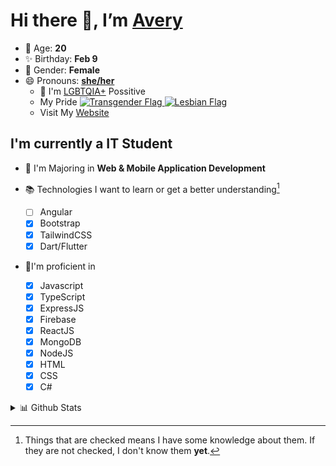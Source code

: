 # Hi there 👋, I’m [Avery][website]

- 🌸 Age: **20**
- ✨ Birthday: **Feb 9**
- 🎨 Gender: **Female**
- 😄 Pronouns: **[she/her][pronounspage]**
  - 🌈 I'm [LGBTQIA+][lgbt-foundation] Possitive
  - <div class="Flags">
      <span>My Pride</span>
      <a href="https://en.pronouns.page/dictionary/terminology#transgender">
        <img src="https://pronouns.page/flags/Transgender.png" alt="Transgender Flag" height="15px"/>
      </a>
      <a href="https://en.pronouns.page/dictionary/terminology#lesbian">
      <img src="https://pronouns.page/flags/Lesbian.png" alt="Lesbian Flag" height="15px"/>
      </a>
    </div>
  - Visit My [Website][website]

## I'm currently a IT Student

- 📌 I'm Majoring in **Web & Mobile Application Development**
- 📚 Technologies I want to learn or get a better understanding[^1]

  - [ ] Angular
  - [x] Bootstrap
  - [x] TailwindCSS
  - [x] Dart/Flutter

- 🎉I'm proficient in

  - [x] Javascript
  - [x] TypeScript
  - [x] ExpressJS
  - [x] Firebase
  - [x] ReactJS
  - [x] MongoDB
  - [x] NodeJS
  - [x] HTML
  - [x] CSS
  - [x] C#

<details>
  <summary>
    📊 Github Stats
  </summary>

<!--START_SECTION:waka-->
![Code Time](http://img.shields.io/badge/Code%20Time-598%20hrs%2023%20mins-blue)

![Profile Views](http://img.shields.io/badge/Profile%20Views-0-blue)

**🐱 My GitHub Data** 

> 📦 130.2 kB Used in GitHub's Storage 
 > 
> 🏆 40 Contributions in the Year 2023
 > 
> 💼 Opted to Hire
 > 
> 📜 23 Public Repositories 
 > 
> 🔑 28 Private Repositories 
 > 
**I'm a Night 🦉** 

```text
🌞 Morning                126 commits         ███░░░░░░░░░░░░░░░░░░░░░░   11.73 % 
🌆 Daytime                383 commits         █████████░░░░░░░░░░░░░░░░   35.66 % 
🌃 Evening                420 commits         ██████████░░░░░░░░░░░░░░░   39.11 % 
🌙 Night                  145 commits         ███░░░░░░░░░░░░░░░░░░░░░░   13.50 % 
```
📅 **I'm Most Productive on Monday** 

```text
Monday                   244 commits         ██████░░░░░░░░░░░░░░░░░░░   22.72 % 
Tuesday                  182 commits         ████░░░░░░░░░░░░░░░░░░░░░   16.95 % 
Wednesday                162 commits         ████░░░░░░░░░░░░░░░░░░░░░   15.08 % 
Thursday                 171 commits         ████░░░░░░░░░░░░░░░░░░░░░   15.92 % 
Friday                   137 commits         ███░░░░░░░░░░░░░░░░░░░░░░   12.76 % 
Saturday                 99 commits          ██░░░░░░░░░░░░░░░░░░░░░░░   09.22 % 
Sunday                   79 commits          ██░░░░░░░░░░░░░░░░░░░░░░░   07.36 % 
```


📊 **This Week I Spent My Time On** 

```text
🕑︎ Time Zone: America/Halifax

💬 Programming Languages: 
Java                     1 hr 33 mins        █████████████░░░░░░░░░░░░   50.93 % 
HTML                     48 mins             ███████░░░░░░░░░░░░░░░░░░   26.57 % 
GitIgnore file           15 mins             ██░░░░░░░░░░░░░░░░░░░░░░░   08.16 % 
Kotlin                   13 mins             ██░░░░░░░░░░░░░░░░░░░░░░░   07.54 % 
Properties               8 mins              █░░░░░░░░░░░░░░░░░░░░░░░░   04.62 % 

🔥 Editors: 
IntelliJ                 2 hrs 59 mins       ████████████████████████░   97.47 % 
Android Studio           4 mins              █░░░░░░░░░░░░░░░░░░░░░░░░   02.53 % 

🐱‍💻 Projects: 
java-ee-restaurant-projec1 hr 34 mins        █████████████░░░░░░░░░░░░   51.03 % 
SpringBoot_h2_demo1      1 hr 15 mins        ██████████░░░░░░░░░░░░░░░   41.11 % 
KtThreads01              9 mins              █░░░░░░░░░░░░░░░░░░░░░░░░   05.20 % 
lab-8-navigation-Avery-Ro4 mins              █░░░░░░░░░░░░░░░░░░░░░░░░   02.53 % 
ktthreads                0 secs              ░░░░░░░░░░░░░░░░░░░░░░░░░   00.13 % 

💻 Operating System: 
Windows                  3 hrs 4 mins        █████████████████████████   100.00 % 
```

**I Mostly Code in JavaScript** 

```text
JavaScript               23 repos            ████████░░░░░░░░░░░░░░░░░   30.67 % 
Java                     11 repos            ████░░░░░░░░░░░░░░░░░░░░░   14.67 % 
Kotlin                   7 repos             ██░░░░░░░░░░░░░░░░░░░░░░░   09.33 % 
HTML                     5 repos             ██░░░░░░░░░░░░░░░░░░░░░░░   06.67 % 
Python                   1 repo              ░░░░░░░░░░░░░░░░░░░░░░░░░   01.33 % 
```



**Timeline**

![Lines of Code chart](https://raw.githubusercontent.com/Avery-Rose/Avery-Rose/main/assets/bar_graph.png)


 Last Updated on 17/03/2023 18:37:36 UTC
<!--END_SECTION:waka-->

</details>

[^1]:
    Things that are checked means I have some knowledge about them.
    If they are not checked, I don't know them **yet**.

[//]: <> (Links)

[wakatime-profile]: https://wakatime.com/@Averyyyyyyyy
[pronouns-definitions]: https://en.pronouns.page/she/her
[pronounspage]: https://pronouns.page/@cattgirlava
[lgbt-foundation]: https://lgbt.foundation/
[website]: https://avarose.dev/
[alexandres-badge-repo]: https://github.com/alexandresanlim/Badges4-README.md-Profile
